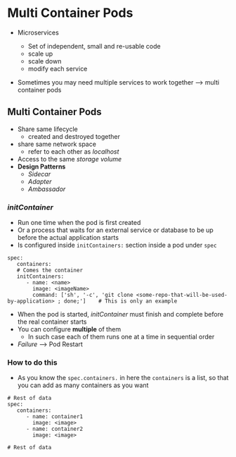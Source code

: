 Multi Container Pods
====================

- Microservices
   - Set of independent, small and re-usable code
   - scale up
   - scale down
   - modify each service

- Sometimes you may need multiple services to work together --> multi container pods

## Multi Container Pods
- Share same lifecycle
   - created and destroyed together
- share same network space
   - refer to each other as *localhost*
- Access to the same *storage volume*
- **Design Patterns**
   - *Sidecar*
   - *Adapter*
   - *Ambassador*

### *initContainer*
   - Run one time when the pod is first created
   - Or a process that waits for an external service or database to be up before the actual application starts
   - Is configured inside `initContainers:` section inside a pod under `spec`
   ```
   spec:
      containers:
      # Comes the container
      initContainers:
         - name: <name>
           image: <imageName>
           command: ['sh', '-c', 'git clone <some-repo-that-will-be-used-by-application> ; done;']    # This is only an example
   ```
   - When the pod is started, *initContainer* must finish and complete before the real container starts
   - You can configure **multiple** of them
      - In such case each of them runs one at a time in sequential order
   - *Failure* --> Pod Restart

### How to do this
- As you know the `spec.containers.` in here the `containers` is a list, so that you can add as many containers as you want
```
# Rest of data
spec:
   containers:
      - name: container1
        image: <image>
      - name: container2
        image: <image>

# Rest of data
```
